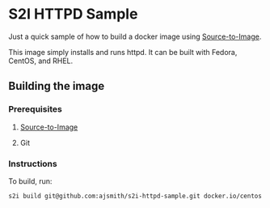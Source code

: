 # S2I HTTPD Sample

Just a quick sample of how to build a docker image using
[Source-to-Image](https://github.com/openshift/source-to-image).

This image simply installs and runs httpd. It can be built with Fedora, CentOS,
and RHEL.

## Building the image

### Prerequisites

1. [Source-to-Image](https://github.com/openshift/source-to-image)

2. Git

### Instructions

To build, run:

```.shell
s2i build git@github.com:ajsmith/s2i-httpd-sample.git docker.io/centos
```
